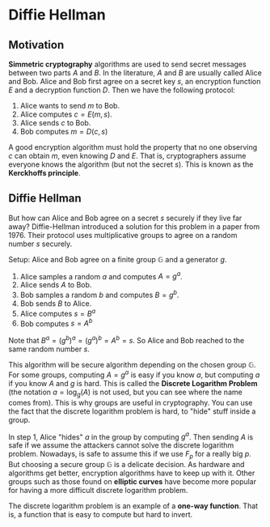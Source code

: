 # Diffie Hellman
## Motivation
**Simmetric cryptography** algorithms are used to send secret messages between two parts $A$ and $B$. In the literature, $A$ and $B$ are usually called Alice and Bob. Alice and Bob first agree on a secret key $s$, an encryption function $E$ and a decryption function $D$. Then we have the following protocol:

1. Alice wants to send $m$ to Bob.
2. Alice computes $c=E(m, s)$.
3. Alice sends $c$ to Bob.
4. Bob computes $m=D(c, s)$

A good encryption algorithm must hold the property that no one observing $c$ can obtain $m$, even knowing $D$ and $E$. That is, cryptographers assume everyone knows the algorithm (but not the secret $s$). This is known as the **Kerckhoffs principle**.

## Diffie Hellman
But how can Alice and Bob agree on a secret $s$ securely if they live far away? Diffie-Hellman introduced a solution for this problem in a paper from 1976. Their protocol uses multiplicative groups to agree on a random number $s$ securely.

Setup: Alice and Bob agree on a finite group $\mathbb{G}$ and a generator $g$.
1. Alice samples a random $a$ and computes $A=g^a$.
2. Alice sends $A$ to Bob.
3. Bob samples a random $b$ and computes $B=g^b$.
4. Bob sends $B$ to Alice.
5. Alice computes $s=B^a$
6. Bob computes $s=A^b$

Note that $B^a=(g^b)^a=(g^a)^b=A^b=s$. So Alice and Bob reached to the same random number $s$.

This algorithm will be secure algorithm depending on the chosen group $\mathbb{G}$. For some groups, computing $A=g^a$ is easy if you know $a$, but computing $a$ if you know $A$ and $g$ is hard. This is called the **Discrete Logarithm Problem** (the notation $a=\log_g(A)$ is not used, but you can see where the name comes from). This is why groups are useful in cryptography. You can use the fact that the discrete logarithm problem is hard, to "hide" stuff inside a group.

In step 1, Alice "hides" $a$ in the group by computing $g^a$. Then sending $A$ is safe if we assume the attackers cannot solve the discrete logarithm problem. Nowadays, is safe to assume this if we use $F_p$ for a really big $p$. But choosing a secure group $\mathbb{G}$ is a delicate decision. As hardware and algorithms get better, encryption algorithms have to keep up with it. Other groups such as those found on **elliptic curves** have become more popular for having a more difficult discrete logarithm problem.

The discrete logarithm problem is an example of a **one-way function**. That is, a function that is easy to compute but hard to invert.
